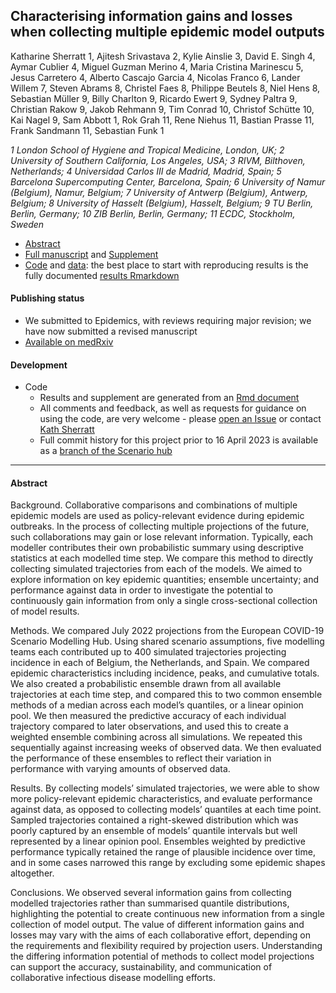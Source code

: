 
## Characterising information gains and losses when collecting multiple epidemic model outputs

Katharine Sherratt 1, Ajitesh Srivastava 2, Kylie Ainslie 3, David E. Singh 4, Aymar Cublier 4, Miguel Guzman Merino 4, Maria Cristina Marinescu 5, Jesus Carretero 4, Alberto Cascajo Garcia 4, Nicolas Franco 6, Lander Willem 7, Steven Abrams 8, Christel Faes 8, Philippe Beutels 8, Niel Hens 8, Sebastian Müller 9, Billy Charlton 9, Ricardo Ewert 9, Sydney Paltra 9, Christian Rakow 9, Jakob Rehmann 9, Tim Conrad 10, Christof Schütte 10, Kai Nagel 9, Sam Abbott 1, Rok Grah 11, Rene Niehus 11, Bastian Prasse 11, Frank Sandmann 11, Sebastian Funk 1

_1 London School of Hygiene and Tropical Medicine, London, UK; 2 University of Southern California, Los Angeles, USA; 3 RIVM, Bilthoven, Netherlands; 4 Universidad Carlos III de Madrid, Madrid, Spain; 5 Barcelona Supercomputing Center, Barcelona, Spain; 6 University of Namur (Belgium), Namur, Belgium; 7 University of Antwerp (Belgium), Antwerp, Belgium; 8 University of Hasselt (Belgium), Hasselt, Belgium; 9 TU Berlin, Berlin, Germany; 10 ZIB Berlin, Berlin, Germany; 11 ECDC, Stockholm, Sweden_

- [Abstract](#abstract)
- [Full manuscript](output/submission-latest/REV1_Characterising-information-loss.pdf) and [Supplement](output/submission-latest/Supplement.pdf)
- [Code](code) and [data](data): the best place to start with reproducing results is the fully documented [results Rmarkdown](output/results.Rmd)

#### Publishing status

- We submitted to Epidemics, with reviews requiring major revision; we have now submitted a revised manuscript
- [Available on medRxiv](https://www.medrxiv.org/content/10.1101/2023.07.05.23292245v2)

#### Development

- Code
   - Results and supplement are generated from an [Rmd document](https://github.com/covid19-forecast-hub-europe/covid19-scenario-hub-europe/blob/analysis/analysis/output/results.rmd)
   - All comments and feedback, as well as requests for guidance on using the code, are very welcome - please [open an Issue](https://github.com/covid19-forecast-hub-europe/aggregation-info-loss/issues) or contact [Kath Sherratt](https://github.com/kathsherratt)
   - Full commit history for this project prior to 16 April 2023 is available as a [branch of the Scenario hub](https://github.com/covid19-forecast-hub-europe/covid19-scenario-hub-europe/tree/analysis/analysis)

---

#### Abstract

Background. Collaborative comparisons and combinations of multiple epidemic models are used as policy-relevant evidence during epidemic outbreaks. In the process of collecting multiple projections of the future, such collaborations may gain or lose relevant information. Typically, each modeller contributes their own probabilistic summary using descriptive statistics at each modelled time step. We compare this method to directly collecting simulated trajectories from each of the models. We aimed to explore information on key epidemic quantities; ensemble uncertainty; and performance against data in order to investigate the potential to continuously gain information from only a single cross-sectional collection of model results.

Methods. We compared July 2022 projections from the European COVID-19 Scenario Modelling Hub. Using shared scenario assumptions, five modelling teams each contributed up to 400 simulated trajectories projecting incidence in each of Belgium, the Netherlands, and Spain. We compared epidemic characteristics including incidence, peaks, and cumulative totals. We also created a probabilistic ensemble drawn from all available trajectories at each time step, and compared this to two common ensemble methods of a median across each model’s quantiles, or a linear opinion pool. We then measured the predictive accuracy of each individual trajectory compared to later observations, and used this to create a weighted ensemble combining across all simulations. We repeated this sequentially against increasing weeks of observed data. We then evaluated the performance of these ensembles to reflect their variation in performance with varying amounts of observed data. 

Results. By collecting models’ simulated trajectories, we were able to show more policy-relevant epidemic characteristics, and evaluate performance against data, as opposed to collecting models’ quantiles at each time point. Sampled trajectories contained a right-skewed distribution which was poorly captured by an ensemble of models’ quantile intervals but well represented by a linear opinion pool. Ensembles weighted by predictive performance typically retained the range of plausible incidence over time, and in some cases narrowed this range by excluding some epidemic shapes altogether.

Conclusions. We observed several information gains from collecting modelled trajectories rather than summarised quantile distributions, highlighting the potential to create continuous new information from a single collection of model output. The value of different information gains and losses may vary with the aims of each collaborative effort, depending on the requirements and flexibility required by projection users. Understanding the differing information potential of methods to collect model projections can support the accuracy, sustainability, and communication of collaborative infectious disease modelling efforts. 
